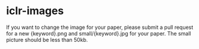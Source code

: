 # iclr-images

If you want to change the image for your paper, please submit a pull request for a new {keyword}.png  and small/{keyword}.jpg for your paper. The small picture should be less than 50kb. 
